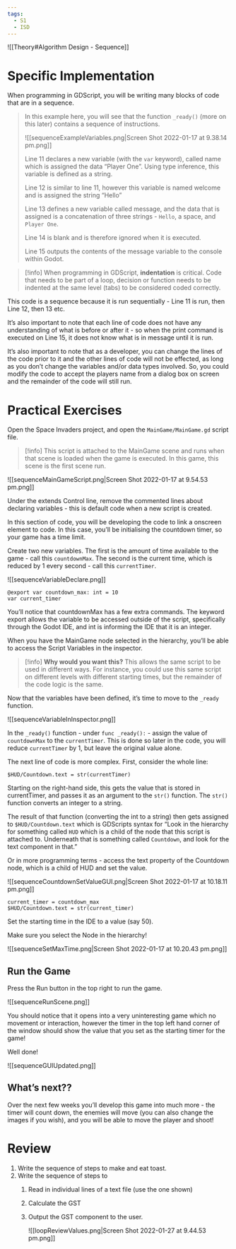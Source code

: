 ```yaml
---
tags:
  - S1
  - ISD
---
```


![[Theory#Algorithm Design - Sequence]]

# Specific Implementation

When programming in GDScript, you will be writing many blocks of code that are in a sequence.

> In this example here, you will see that the function `_ready()` (more on this later) contains a sequence of instructions. 
> 
> ![[sequenceExampleVariables.png|Screen Shot 2022-01-17 at 9.38.14 pm.png]]
> 
> Line 11 declares a new variable (with the `var` keyword), called name which is assigned the data “Player One”. Using type inference, this variable is defined as a string.
> 
> Line 12 is similar to line 11, however this variable is named welcome and is assigned the string “Hello”
> 
> Line 13 defines a new variable called message, and the data that is assigned is a concatenation of three strings - `Hello`, a space, and `Player One`.
> 
> Line 14 is blank and is therefore ignored when it is executed.
> 
> Line 15 outputs the contents of the message variable to the console within Godot.


 > [!info] When programming in GDScript, **indentation** is critical. Code that needs to be part of a loop, decision or function needs to be indented at the same level (tabs) to be considered coded correctly.


This code is a sequence because it is run sequentially - Line 11 is run, then Line 12, then 13 etc. 

It’s also important to note that each line of code does not have any understanding of what is before or after it - so when the print command is executed on Line 15, it does not know what is in message until it is run.

It’s also important to note that as a developer, you can change the lines of the code prior to it and the other lines of code will not be effected, as long as you don’t change the variables and/or data types involved. So, you could modify the code to accept the players name from a dialog box on screen and the remainder of the code will still run.

# Practical Exercises

Open the Space Invaders project, and open the `MainGame/MainGame.gd` script file. 


> [!info] This script is attached to the MainGame scene and runs when that scene is loaded when the game is executed. In this game, this scene is the first scene run.


![[sequenceMainGameScript.png|Screen Shot 2022-01-17 at 9.54.53 pm.png]]

Under the extends Control line, remove the commented lines about declaring variables - this is default code when a new script is created. 

In this section of code, you will be developing the code to link a onscreen element to code. In this case, you’ll be initialising the countdown timer, so your game has a time limit.

Create two new variables. The first is the amount of time available to the game - call this `countdownMax`. The second is the current time, which is reduced by 1 every second - call this `currentTimer`.

![[sequenceVariableDeclare.png]]


```gdscript
@export var countdown_max: int = 10
var current_timer
```

You’ll notice that countdownMax has a few extra commands. The keyword export allows the variable to be accessed outside of the script, specifically through the Godot IDE, and int is informing the IDE that it is an integer. 

When you have the MainGame node selected in the hierarchy, you’ll be able to access the Script Variables in the inspector.

> [!info] **Why would you want this?** 
This allows the same script to be used in different ways. For instance, you could use this same script on different levels with different starting times, but the remainder of the code logic is the same.

Now that the variables have been defined, it’s time to move to the `_ready` function.

![[sequenceVariableInInspector.png]]

In the `_ready()` function - under `func _ready():` - assign the value of `countdownMax` to the `currentTimer`. This is done so later in the code, you will reduce `currentTimer` by 1, but leave the original value alone.

The next line of code is more complex. First, consider the whole line:

`$HUD/Countdown.text = str(currentTimer)`

Starting on the right-hand side, this gets the value that is stored in currentTimer, and passes it as an argument to the `str()` function. The `str()` function converts an integer to a string. 

The result of that function (converting the int to a string) then gets assigned to `$HUD/Countdown.text` which is GDScripts syntax for “Look in the hierarchy for something called `HUD` which is a child of the node that this script is attached to. Underneath that is something called `Countdown`, and look for the text component in that.” 

Or in more programming terms - access the text property of the Countdown node, which is a child of HUD and set the value.

![[sequenceCountdownSetValueGUI.png|Screen Shot 2022-01-17 at 10.18.11 pm.png]]

```
current_timer = countdown_max
$HUD/Countdown.text = str(current_timer)
```

Set the starting time in the IDE to a value (say 50).

Make sure you select the Node in the hierarchy!

![[sequenceSetMaxTime.png|Screen Shot 2022-01-17 at 10.20.43 pm.png]]

## Run the Game

Press the Run button in the top right to run the game. 

![[sequenceRunScene.png]]

You should notice that it opens into a very uninteresting game which no movement or interaction, however the timer in the top left hand corner of the window should show the value that you set as the starting timer for the game!

Well done!

![[sequenceGUIUpdated.png]]

## What’s next??

Over the next few weeks you’ll develop this game into much more - the timer will count down, the enemies will move (you can also change the images if you wish), and you will be able to move the player and shoot!

# Review

1. Write the sequence of steps to make and eat toast.
2. Write the sequence of steps to 
	1. Read in individual lines of a text file (use the one shown)
	2. Calculate the GST
	3. Output the GST component to the user.
		
		![[loopReviewValues.png|Screen Shot 2022-01-27 at 9.44.53 pm.png]]
		

